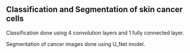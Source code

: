 ## Classification and Segmentation of skin cancer cells

Classification done using 4 convolution layers and 1 fully connected layer.

Segmentation of cancer images done using U_Net model.
